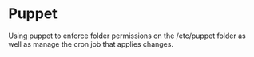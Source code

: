 Puppet
======

Using puppet to enforce folder permissions on the /etc/puppet folder as well as
manage the cron job that applies changes.
